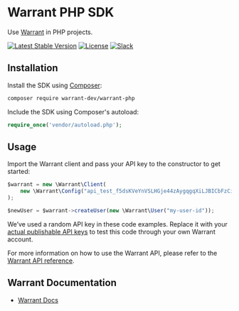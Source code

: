 # Warrant PHP SDK

Use [Warrant](https://warrant.dev/) in PHP projects.

[![Latest Stable Version](https://poser.pugx.org/warrant-dev/warrant-php/v/stable.svg)](https://packagist.org/packages/warrant-dev/warrant-php)
[![License](https://poser.pugx.org/warrant-dev/warrant-php/license.svg)](https://packagist.org/packages/warrant-dev/warrant-php)
[![Slack](https://img.shields.io/badge/slack-join-brightgreen)](https://join.slack.com/t/warrantcommunity/shared_invite/zt-12g84updv-5l1pktJf2bI5WIKN4_~f4w)

## Installation

Install the SDK using [Composer](https://getcomposer.org/):

```sh
composer require warrant-dev/warrant-php
```

Include the SDK using Composer's autoload:

```php
require_once('vendor/autoload.php');
```

## Usage

Import the Warrant client and pass your API key to the constructor to get started:

```js
$warrant = new \Warrant\Client(
    new \Warrant\Config("api_test_f5dsKVeYnVSLHGje44zAygqgqXiLJBICbFzCiAg1E=")
);

$newUser = $warrant->createUser(new \Warrant\User("my-user-id"));
```

We’ve used a random API key in these code examples. Replace it with your
[actual publishable API keys](https://app.warrant.dev) to
test this code through your own Warrant account.

For more information on how to use the Warrant API, please refer to the
[Warrant API reference](https://docs.warrant.dev).

## Warrant Documentation

- [Warrant Docs](https://docs.warrant.dev/)
